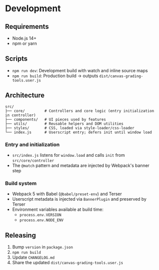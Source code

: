 # Development

## Requirements
- Node.js 14+
- npm or yarn

## Scripts
- `npm run dev`: Development build with watch and inline source maps
- `npm run build`: Production build → outputs `dist/canvas-grading-tools.user.js`

## Architecture
```
src/
├── core/         # Controllers and core logic (entry initialization in controller)
├── components/   # UI pieces used by features
├── utils/        # Reusable helpers and DOM utilities
├── styles/       # CSS, loaded via style-loader/css-loader
└── index.js      # Userscript entry; defers init until window load
```

### Entry and initialization
- `src/index.js` listens for `window.load` and calls `init` from `src/core/controller`
- The `@match` pattern and metadata are injected by Webpack's banner step

### Build system
- Webpack 5 with Babel (`@babel/preset-env`) and Terser
- Userscript metadata is injected via `BannerPlugin` and preserved by Terser
- Environment variables available at build time:
  - `process.env.VERSION`
  - `process.env.NODE_ENV`

## Releasing
1. Bump `version` in `package.json`
2. `npm run build`
3. Update `CHANGELOG.md`
4. Share the updated `dist/canvas-grading-tools.user.js`